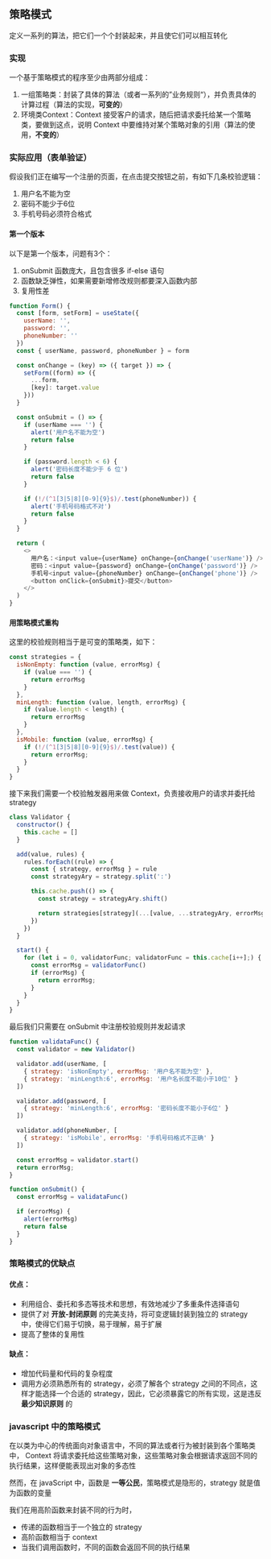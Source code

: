 ## 策略模式
定义一系列的算法，把它们一个个封装起来，并且使它们可以相互转化

### 实现
一个基于策略模式的程序至少由两部分组成：
1. 一组策略类：封装了具体的算法（或者一系列的”业务规则“），并负责具体的计算过程（算法的实现，**可变的**）
2. 环境类Context：Context 接受客户的请求，随后把请求委托给某一个策略类，要做到这点，说明 Context 中要维持对某个策略对象的引用（算法的使用，**不变的**）

### 实际应用（表单验证）
假设我们正在编写一个注册的页面，在点击提交按钮之前，有如下几条校验逻辑：
1. 用户名不能为空
2. 密码不能少于6位
3. 手机号码必须符合格式

#### 第一个版本
以下是第一个版本，问题有3个：
1. onSubmit 函数庞大，且包含很多 if-else 语句
2. 函数缺乏弹性，如果需要新增修改规则都要深入函数内部
3. 复用性差

```javaScript
function Form() {
  const [form, setForm] = useState({
    userName: '',
    password: '',
    phoneNumber: ''
  })
  const { userName, password, phoneNumber } = form

  const onChange = (key) => ({ target }) => {
    setForm((form) => ({
      ...form,
      [key]: target.value
    }))
  }

  const onSubmit = () => {
    if (userName === '') {
      alert('用户名不能为空')
      return false
    }

    if (password.length < 6) {
      alert('密码长度不能少于 6 位')
      return false
    }

    if (!/(^1[3|5|8][0-9]{9}$)/.test(phoneNumber)) {
      alert('手机号码格式不对')
      return false
    }
  }

  return (
    <>
      用户名：<input value={userName} onChange={onChange('userName')} />
      密码：<input value={password} onChange={onChange('password')} />
      手机号<input value={phoneNumber} onChange={onChange('phone')} />
      <button onClick={onSubmit}>提交</button>
    </>
  )
}
```

#### 用策略模式重构
这里的校验规则相当于是可变的策略类，如下：

```js
const strategies = {
  isNonEmpty: function (value, errorMsg) {
    if (value === '') {
      return errorMsg
    }
  },
  minLength: function (value, length, errorMsg) {
    if (value.length < length) {
      return errorMsg
    }
  },
  isMobile: function (value, errorMsg) {
    if (!/(^1[3|5|8][0-9]{9}$)/.test(value)) {
      return errorMsg;
    }
  }
}
```

接下来我们需要一个校验触发器用来做 Context，负责接收用户的请求并委托给 strategy 

```js
class Validator {
  constructor() {
    this.cache = []
  }

  add(value, rules) {
    rules.forEach((rule) => {
      const { strategy, errorMsg } = rule
      const strategyAry = strategy.split(':')

      this.cache.push(() => {
        const strategy = strategyAry.shift()

        return strategies[strategy](...[value, ...strategyAry, errorMsg])
      })
    })
  }

  start() {
    for (let i = 0, validatorFunc; validatorFunc = this.cache[i++];) {
      const errorMsg = validatorFunc()
      if (errorMsg) {
        return errorMsg;
      }
    }
  }
}
```

最后我们只需要在 onSubmit 中注册校验规则并发起请求
```js
function validataFunc() {
  const validator = new Validator()

  validator.add(userName, [
    { strategy: 'isNonEmpty', errorMsg: '用户名不能为空' },
    { strategy: 'minLength:6', errorMsg: '用户名长度不能小于10位' }
  ])

  validator.add(password, [
    { strategy: 'minLength:6', errorMsg: '密码长度不能小于6位' }
  ])

  validator.add(phoneNumber, [
    { strategy: 'isMobile', errorMsg: '手机号码格式不正确' }
  ])

  const errorMsg = validator.start()
  return errorMsg;
}

function onSubmit() {
  const errorMsg = validataFunc()

  if (errorMsg) {
    alert(errorMsg)
    return false
  }
}
```

### 策略模式的优缺点
#### 优点：
- 利用组合、委托和多态等技术和思想，有效地减少了多重条件选择语句
- 提供了对 **开放-封闭原则** 的完美支持，将可变逻辑封装到独立的 strategy 中，使得它们易于切换，易于理解，易于扩展
- 提高了整体的复用性

#### 缺点：
- 增加代码量和代码的复杂程度
- 调用方必须熟悉所有的 strategy，必须了解各个 strategy 之间的不同点，这样才能选择一个合适的 strategy，因此，它必须暴露它的所有实现，这是违反 **最少知识原则** 的

### javascript 中的策略模式
在以类为中心的传统面向对象语言中，不同的算法或者行为被封装到各个策略类中， Context 将请求委托给这些策略对象，这些策略对象会根据请求返回不同的执行结果，这样便能表现出对象的多态性

然而，在 javaScript 中，函数是 **一等公民**，策略模式是隐形的，strategy 就是值为函数的变量

我们在用高阶函数来封装不同的行为时，
- 传递的函数相当于一个独立的 strategy
- 高阶函数相当于 context
- 当我们调用函数时，不同的函数会返回不同的执行结果





